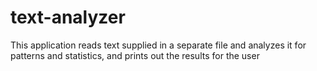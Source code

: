# text-analyzer
This application reads text supplied in a separate file and analyzes it for patterns and statistics, and prints out the results for the user
